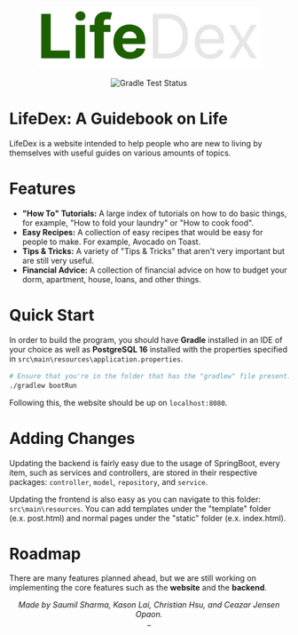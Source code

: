 <p align="center">
  <img src="docs/images/LifeDexLogoSmall.png" width="400px" alt="LifeDex Logo">
</p>

<p align="center">
  <img src="https://github.com/Morioucho/LifeDex/actions/workflows/gradle.yml/badge.svg" alt="Gradle Test Status">
</p>


# LifeDex: A Guidebook on Life
LifeDex is a website intended to help people who are new to living by themselves with useful guides on various amounts of topics.

# Features
- **"How To" Tutorials:** A large index of tutorials on how to do basic things, for example, "How to fold your laundry" or "How to cook food".
- **Easy Recipes:** A collection of easy recipes that would be easy for people to make. For example, Avocado on Toast.
- **Tips & Tricks:** A variety of "Tips & Tricks" that aren't very important but are still very useful.
- **Financial Advice:** A collection of financial advice on how to budget your dorm, apartment, house, loans, and other things.

# Quick Start
In order to build the program, you should have **Gradle** installed in an IDE of your choice as well as  **PostgreSQL 16** installed with the properties specified in `src\main\resources\application.properties`.
```bash
# Ensure that you're in the folder that has the "gradlew" file present.
./gradlew bootRun
```
Following this, the website should be up on `localhost:8080`.

# Adding Changes
Updating the backend is fairly easy due to the usage of SpringBoot, every item, such as services and controllers, are stored in their respective packages: `controller`, `model`, `repository`, and `service`.

Updating the frontend is also easy as you can navigate to this folder: `src\main\resources`. You can add templates under the "template" folder (e.x. post.html) and normal pages under the "static" folder (e.x. index.html).

# Roadmap
There are many features planned ahead, but we are still working on implementing the core features such as the **website** and the **backend**.
  
  
<p align="center">
  <i> Made by Saumil Sharma, Kason Lai, Christian Hsu, and Ceazar Jensen Opaon.</i> <br>
  <sub><sup><sub><sup><sub><sup><sub><sup><sub><sup><sub><sup><sub><sup><sub><sup><a href="docs\Information.md">A little easter egg.</a></sup></sub></sup></sub></sup></sub></sup></sub></sup></sub></sup></sub></sup></sub></sup></sub>
</p>

